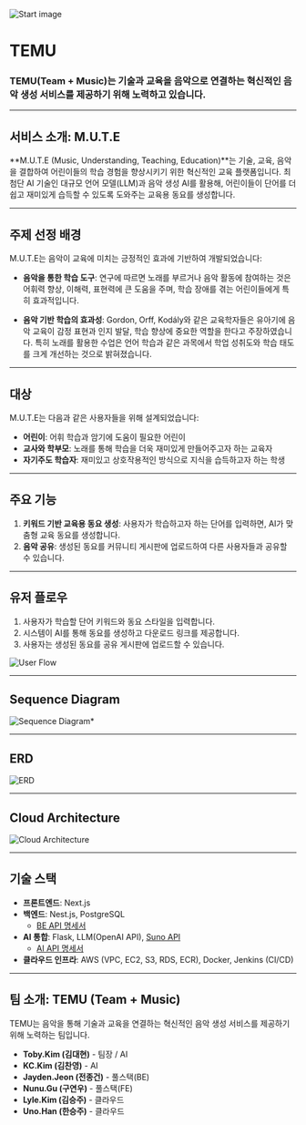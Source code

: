 ![Start image](https://www.notion.so/image/https%3A%2F%2Fprod-files-secure.s3.us-west-2.amazonaws.com%2F8b6f698e-8a67-4ad1-94b0-53ee956264c9%2F389cc308-b397-416f-ad8d-9f08498b9de1%2F364748453-c1f81d69-6928-4e23-934c-d99dc888f6b1.png?table=block&id=b989659d-3e84-4e2f-9ee5-082048ebb684&spaceId=8b6f698e-8a67-4ad1-94b0-53ee956264c9&width=1800&userId=51dd97ed-4b7f-4f0a-bc29-4e7109794d96&cache=v2)

# TEMU

### **TEMU**(Team + Music)는 기술과 교육을 음악으로 연결하는 혁신적인 음악 생성 서비스를 제공하기 위해 노력하고 있습니다.

---

## **서비스 소개: M.U.T.E**

**M.U.T.E (Music, Understanding, Teaching, Education)**는 기술, 교육, 음악을 결합하여 어린이들의 학습 경험을 향상시키기 위한 혁신적인 교육 플랫폼입니다. 최첨단 AI 기술인 대규모 언어 모델(LLM)과 음악 생성 AI를 활용해, 어린이들이 단어를 더 쉽고 재미있게 습득할 수 있도록 도와주는 교육용 동요를 생성합니다.

---

## **주제 선정 배경**

M.U.T.E는 음악이 교육에 미치는 긍정적인 효과에 기반하여 개발되었습니다:

- **음악을 통한 학습 도구**: 연구에 따르면 노래를 부르거나 음악 활동에 참여하는 것은 어휘력 향상, 이해력, 표현력에 큰 도움을 주며, 학습 장애를 겪는 어린이들에게 특히 효과적입니다.
  
- **음악 기반 학습의 효과성**: Gordon, Orff, Kodály와 같은 교육학자들은 유아기에 음악 교육이 감정 표현과 인지 발달, 학습 향상에 중요한 역할을 한다고 주장하였습니다. 특히 노래를 활용한 수업은 언어 학습과 같은 과목에서 학업 성취도와 학습 태도를 크게 개선하는 것으로 밝혀졌습니다.

---

## **대상**

M.U.T.E는 다음과 같은 사용자들을 위해 설계되었습니다:

- **어린이**: 어휘 학습과 암기에 도움이 필요한 어린이
- **교사와 학부모**: 노래를 통해 학습을 더욱 재미있게 만들어주고자 하는 교육자
- **자기주도 학습자**: 재미있고 상호작용적인 방식으로 지식을 습득하고자 하는 학생

---

## **주요 기능**

1. **키워드 기반 교육용 동요 생성**: 사용자가 학습하고자 하는 단어를 입력하면, AI가 맞춤형 교육 동요를 생성합니다.
2. **음악 공유**: 생성된 동요를 커뮤니티 게시판에 업로드하여 다른 사용자들과 공유할 수 있습니다.

---

## **유저 플로우**

1. 사용자가 학습할 단어 키워드와 동요 스타일을 입력합니다.
2. 시스템이 AI를 통해 동요를 생성하고 다운로드 링크를 제공합니다.
3. 사용자는 생성된 동요를 공유 게시판에 업로드할 수 있습니다.

![User Flow](https://www.notion.so/image/https%3A%2F%2Fprod-files-secure.s3.us-west-2.amazonaws.com%2F8b6f698e-8a67-4ad1-94b0-53ee956264c9%2Fea8c854d-09b8-4c56-a62d-f9f1f2398930%2Fimage.png?table=block&id=cf47da19-a6f6-456e-b6a1-60d8354a58ad&spaceId=8b6f698e-8a67-4ad1-94b0-53ee956264c9&width=1800&userId=51dd97ed-4b7f-4f0a-bc29-4e7109794d96&cache=v2)

---

## **Sequence Diagram**

![Sequence Diagram*](https://www.notion.so/image/https%3A%2F%2Fprod-files-secure.s3.us-west-2.amazonaws.com%2F8b6f698e-8a67-4ad1-94b0-53ee956264c9%2F4988c6e8-5e4f-4884-b2ea-c2a8d4941930%2Fimage.png?table=block&id=b12e5f0f-a5b7-4a5b-bde7-f38bb2dc41b7&spaceId=8b6f698e-8a67-4ad1-94b0-53ee956264c9&width=1340&userId=51dd97ed-4b7f-4f0a-bc29-4e7109794d96&cache=v2)

---

## **ERD**

![ERD](https://www.notion.so/image/https%3A%2F%2Fprod-files-secure.s3.us-west-2.amazonaws.com%2F8b6f698e-8a67-4ad1-94b0-53ee956264c9%2Fb0cfd539-c445-4e97-9521-a02f433ee9ba%2Fimage.png?table=block&id=281617e3-aba6-4bad-a507-285a4f733f2c&spaceId=8b6f698e-8a67-4ad1-94b0-53ee956264c9&width=1340&userId=51dd97ed-4b7f-4f0a-bc29-4e7109794d96&cache=v2)

---

## **Cloud Architecture**

![Cloud Architecture](https://www.notion.so/image/https%3A%2F%2Fprod-files-secure.s3.us-west-2.amazonaws.com%2F8b6f698e-8a67-4ad1-94b0-53ee956264c9%2F91ff88c8-b547-46f6-befa-586985f3319c%2Fimage.png?table=block&id=1073ac76-91d3-4b56-aea4-36620996f3ae&spaceId=8b6f698e-8a67-4ad1-94b0-53ee956264c9&width=1800&userId=51dd97ed-4b7f-4f0a-bc29-4e7109794d96&cache=v2)

---

## **기술 스택**

- **프론트엔드**: Next.js
- **백엔드**: Nest.js, PostgreSQL
    - [BE API 명세서](http://15.165.232.148:3000/api#/songs)
- **AI 통합**: Flask, LLM(OpenAI API), [Suno API](https://github.com/gcui-art/suno-api/)
    - [AI API 명세서](https://suno.gcui.ai/docs)
- **클라우드 인프라**: AWS (VPC, EC2, S3, RDS, ECR), Docker, Jenkins (CI/CD)

---

## **팀 소개: TEMU (Team + Music)**

TEMU는 음악을 통해 기술과 교육을 연결하는 혁신적인 음악 생성 서비스를 제공하기 위해 노력하는 팀입니다.

- **Toby.Kim (김대현)** - 팀장 / AI
- **KC.Kim (김찬영)** - AI
- **Jayden.Jeon (전종건)** - 풀스택(BE)
- **Nunu.Gu (구연우)** - 풀스택(FE)
- **Lyle.Kim (김승주)** - 클라우드
- **Uno.Han (한승주)** - 클라우드
